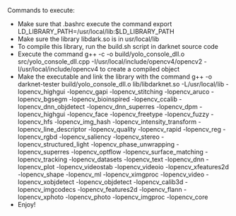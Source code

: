 Commands to execute:
- Make sure that .bashrc execute the command export LD_LIBRARY_PATH=/usr/local/lib:$LD_LIBRARY_PATH
- Make sure the library libdark.so is in usr/local/lib
- To compile this library, run the build.sh script in darknet source code
- Execute the command g++ -c -o build/yolo_console_dll.o src/yolo_console_dll.cpp -I/usr/local/include/opencv4/opencv2 -I/usr/local/include/opencv4 to create a compiled object
- Make the executable and link the library with the command g++ -o darknet-tester build/yolo_console_dll.o lib/libdarknet.so -L/usr/local/lib -lopencv_highgui -lopencv_gapi -lopencv_stitching -lopencv_aruco -lopencv_bgsegm -lopencv_bioinspired -lopencv_ccalib -lopencv_dnn_objdetect -lopencv_dnn_superres -lopencv_dpm -lopencv_highgui -lopencv_face -lopencv_freetype -lopencv_fuzzy -lopencv_hfs -lopencv_img_hash -lopencv_intensity_transform -lopencv_line_descriptor -lopencv_quality -lopencv_rapid -lopencv_reg -lopencv_rgbd -lopencv_saliency -lopencv_stereo -lopencv_structured_light -lopencv_phase_unwrapping -lopencv_superres -lopencv_optflow -lopencv_surface_matching -lopencv_tracking -lopencv_datasets -lopencv_text -lopencv_dnn -lopencv_plot -lopencv_videostab -lopencv_videoio -lopencv_xfeatures2d -lopencv_shape -lopencv_ml -lopencv_ximgproc -lopencv_video -lopencv_xobjdetect -lopencv_objdetect -lopencv_calib3d -lopencv_imgcodecs -lopencv_features2d -lopencv_flann -lopencv_xphoto -lopencv_photo -lopencv_imgproc -lopencv_core
- Enjoy!
